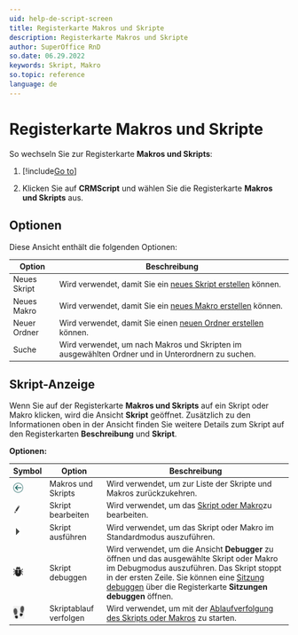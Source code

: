 ```yaml
---
uid: help-de-script-screen
title: Registerkarte Makros und Skripte
description: Registerkarte Makros und Skripte
author: SuperOffice RnD
so.date: 06.29.2022
keywords: Skript, Makro
so.topic: reference
language: de
---
```


# Registerkarte Makros und Skripte

So wechseln Sie zur Registerkarte **Makros und Skripts**:

1. [!include[Go to](../../../../learn/includes/goto-sm.md)]

1. Klicken Sie auf **CRMScript** und wählen Sie die Registerkarte **Makros und Skripts** aus.

## Optionen

Diese Ansicht enthält die folgenden Optionen:

| Option | Beschreibung |
|---|---|
 Neues Skript | Wird verwendet, damit Sie ein [neues Skript erstellen][2] können. |
 Neues Makro | Wird verwendet, damit Sie ein [neues Makro erstellen][3] können. |
 Neuer Ordner | Wird verwendet, damit Sie einen [neuen Ordner erstellen][4] können. |
 Suche | Wird verwendet, um nach Makros und Skripten im ausgewählten Ordner und in Unterordnern zu suchen. |

## Skript-Anzeige

Wenn Sie auf der Registerkarte **Makros und Skripts** auf ein Skript oder Makro klicken, wird die Ansicht **Skript** geöffnet. Zusätzlich zu den Informationen oben in der Ansicht finden Sie weitere Details zum Skript auf den Registerkarten **Beschreibung** und **Skript**.

**Optionen:**

| Symbol | Option | Beschreibung |
|---|---|---|
| ![Symbol][img1] | Makros und Skripts | Wird verwendet, um zur Liste der Skripte und Makros zurückzukehren. |
| ![Symbol][img3] | Skript bearbeiten | Wird verwendet, um das [Skript oder Makro][1]zu bearbeiten. |
| ![Symbol][img5] | Skript ausführen | Wird verwendet, um das Skript oder Makro im Standardmodus auszuführen. |
| ![Symbol][img6] | Skript debuggen | Wird verwendet, um die Ansicht **Debugger** zu öffnen und das ausgewählte Skript oder Makro im Debugmodus auszuführen. Das Skript stoppt in der ersten Zeile. Sie können eine [Sitzung debuggen][2] über die Registerkarte **Sitzungen debuggen** öffnen. |
| ![Symbol][img4] | Skriptablauf verfolgen | Wird verwendet, um mit der [Ablaufverfolgung des Skripts oder Makros][3] zu starten. |

<!-- Referenced links -->
[1]: ../create-script.md
[2]: ../debug.md
[3]: ../tracing.md
[4]: ../create-folder.md

<!-- Referenced images -->
[img1]: ../../../../../media/icons/arrow-left.png
[img3]: ../../../../../media/icons/edit.png
[img4]: ../../../../../media/icons/btn-script-trace.png
[img5]: ../../../../../media/icons/run-script.png
[img6]: ../../../../../../common/icons/bug.png
